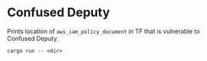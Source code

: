 # Confused Deputy
Prints location of `aws_iam_policy_document` in TF that is vulnerable to Confused Deputy.

```
cargo run -- <dir>
```
